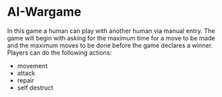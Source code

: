 # AI-Wargame
In this game a human can play with another human via manual entry. The game will begin with asking for the maximum time for a move to be made and the maximum moves to be done before the game declares a winner. 
 <br/>Players can do the following actions:
 - movement
 - attack
 - repair
 - self destruct
